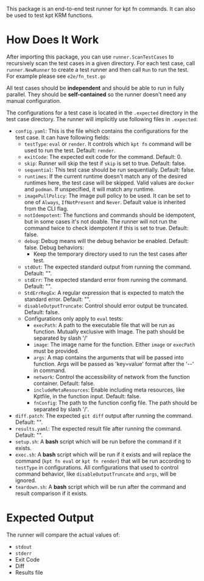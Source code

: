 This package is an end-to-end test runner for kpt fn commands. It
can also be used to test kpt KRM functions.

# How Does It Work

After importing this package, you can use `runner.ScanTestCases` to
recursively scan the test cases in a given directory. For each test
case, call `runner.NewRunner` to create a test runner and then call
`Run` to run the test. For example please see `e2e/fn_test.go`

All test cases should be **independent** and should be able to run in
fully parallel. They should be **self-contained** so the runner doesn't
need any manual configuration.

The configurations for a test case is located in the `.expected` directory
in the test case directory. The runner will implicitly use following files
in `.expected`:

- `config.yaml`: This is the file which contains the configurations for the
  test case. It can have following fields:
  - `testType`: `eval` or `render`. It controls which `kpt fn` command will be
    used to run the test. Default: `render`.
  - `exitCode`: The expected exit code for the command. Default: 0.
  - `skip`: Runner will skip the test if `skip` is set to true. Default: false.
  - `sequential`: This test case should be run sequentially. Default: false.
  - `runtimes`: If the current runtime doesn't match any of the desired runtimes
    here, the test case will be skipped. Valid values are `docker` and `podman`.
    If unspecified, it will match any runtime.
  - `imagePullPolicy`: The image pull policy to be used. It can be set to one of
    `Always`, `IfNotPresent` and `Never`. Default value is inherited from the
    CLI flag.
  - `notIdempotent`: The functions and commands should be idempotent, but in
    some cases it's not doable. The runner will not run the command twice to
    check idempotent if this is set to true. Default: false.
  - `debug`: Debug means will the debug behavior be enabled. Default: false.
    Debug behaviors:
    - Keep the temporary directory used to run the test cases after test.
  - `stdOut`: The expected standard output from running the command. Default: "".
  - `stdErr`: The expected standard error from running the command. Default: "".
  - `StdErrRegEx`: A regular expression that is expected to match the standard error. Default: "".
  - `disableOutputTruncate`: Control should error output be truncated. Default:
    false.
  - Configurations only apply to `eval` tests:
    - `execPath`: A path to the executable file that will be run as function.
      Mutually exclusive with Image. The path should be separated by slash '/'
    - `image`: The image name for the function. Either `image` or `execPath`
      must be provided.
    - `args`: A map contains the arguments that will be passed into function.
      Args will be passed as 'key=value' format after the '--' in command.
    - `network`: Control the accessibility of network from the function
      container. Default: false.
    - `includeMetaResources`: Enable including meta resources, like Kptfile,
      in the function input. Default: false.
    - `fnConfig`: The path to the function config file. The path should be
      separated by slash '/'.
- `diff.patch`: The expected `git diff` output after running the command.
  Default: "".
- `results.yaml`: The expected result file after running the command.
  Default: "".
- `setup.sh`: A **bash** script which will be run before the command if it exists.
- `exec.sh`: A **bash** script which will be run if it exists and will replace the
  command (`kpt fn eval` or `kpt fn render`) that will be run according to
  `testType` in configurations. All configurations that used to control command
  behavior, like `disableOutputTruncate` and `args`, will be ignored.
- `teardown.sh`: A **bash** script which will be run after the command and
  result comparison if it exists.

# Expected Output

The runner will compare the actual values of:

- `stdout`
- `stderr`
- Exit Code
- Diff
- Results file
